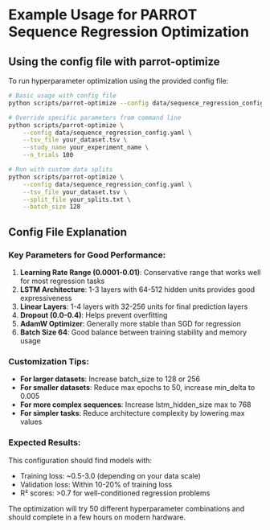 # Example Usage for PARROT Sequence Regression Optimization

## Using the config file with parrot-optimize

To run hyperparameter optimization using the provided config file:

```bash
# Basic usage with config file
python scripts/parrot-optimize --config data/sequence_regression_config.yaml

# Override specific parameters from command line
python scripts/parrot-optimize \
    --config data/sequence_regression_config.yaml \
    --tsv_file your_dataset.tsv \
    --study_name your_experiment_name \
    --n_trials 100

# Run with custom data splits
python scripts/parrot-optimize \
    --config data/sequence_regression_config.yaml \
    --tsv_file your_dataset.tsv \
    --split_file your_splits.txt \
    --batch_size 128
```

## Config File Explanation

### Key Parameters for Good Performance:

1. **Learning Rate Range (0.0001-0.01)**: Conservative range that works well for most regression tasks
2. **LSTM Architecture**: 1-3 layers with 64-512 hidden units provides good expressiveness
3. **Linear Layers**: 1-4 layers with 32-256 units for final prediction layers
4. **Dropout (0.0-0.4)**: Helps prevent overfitting
5. **AdamW Optimizer**: Generally more stable than SGD for regression
6. **Batch Size 64**: Good balance between training stability and memory usage

### Customization Tips:

- **For larger datasets**: Increase batch_size to 128 or 256
- **For smaller datasets**: Reduce max epochs to 50, increase min_delta to 0.005
- **For more complex sequences**: Increase lstm_hidden_size max to 768
- **For simpler tasks**: Reduce architecture complexity by lowering max values

### Expected Results:

This configuration should find models with:
- Training loss: ~0.5-3.0 (depending on your data scale)
- Validation loss: Within 10-20% of training loss
- R² scores: >0.7 for well-conditioned regression problems

The optimization will try 50 different hyperparameter combinations and should complete in a few hours on modern hardware.
